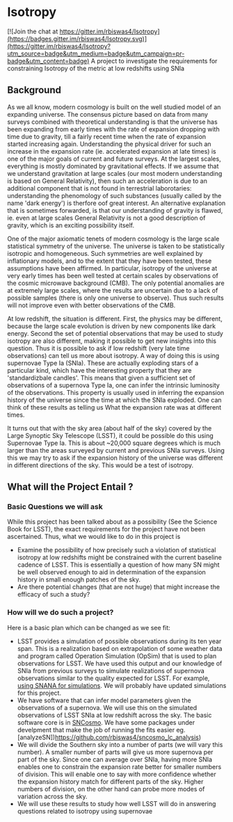 # Isotropy

[![Join the chat at https://gitter.im/rbiswas4/Isotropy](https://badges.gitter.im/rbiswas4/Isotropy.svg)](https://gitter.im/rbiswas4/Isotropy?utm_source=badge&utm_medium=badge&utm_campaign=pr-badge&utm_content=badge)
A project to investigate the requirements for constraining Isotropy of the metric at low redshifts using SNIa

## Background
As we all know, modern cosmology is built on the well studied model of an expanding universe. The consensus picture based on data from many surveys combined with theoretical understanding is that the universe has been expanding from early times with the rate of expansion dropping with time due to gravity, till a fairly recent time when the rate of expansion started increasing again. Understanding the physical driver for such an increase in the expansion rate (ie. accelerated expansion at late times) is one of the major goals of current and future surveys. At the largest scales, everything is mostly dominated by gravitational effects. If we assume that we understand gravitation at large scales (our most modern understanding is based on General Relativity), then such an acceleration is due to an additional component that is not found in terrestrial laborotaries: understanding the phenomology of such substances (usually called  by the name 'dark energy') is therfore oof great interest. An alternative explanation that is sometimes forwarded, is that our understanding of gravity is flawed, ie. even at large scales General Relativity is not a good description of gravity, which is an exciting possibility itself. 
 
One of the major axiomatic tenets of modern cosmology is the large scale statistical symmetry of the universe. The universe is taken to be statistically isotropic and homogeneous. Such symmetries are well explained by inflationary models, and to the extent that they have been tested, these assumptions have been affirmed. In particular, isotropy of the universe at very early times has been well tested at certain scales by observations of the cosmic microwave background (CMB). The only potential anomalies are at extremely large scales, where the results are uncertain due to a lack of possible samples (there is only one universe to observe). Thus such results will not improve even with better observations of the CMB.

At low redshift, the situation is different. First, the physics may be different, because the large scale evolution is driven by new components like dark energy. Second the set of potential observations that may be used to study isotropy are also different, making it possible to get new insights into this question. Thus it is possible to ask if low redshift (very late time observations) can tell us more about isotropy. A way of doing this is using supernovae Type Ia (SNIa). These are actually exploding stars of a particular kind, which have the interesting property that they are  'standardizbale candles'. This means that given a sufficient set of observations of a supernova Type Ia, one can infer the intrinsic luminosity of the observations. This property is usually used in inferring the expansion history of the universe since the time at which the SNIa exploded. One can think of these results as telling us What the expansion rate was at different times.

It turns out that with the sky area (about half of the sky) covered by the Large Synoptic Sky Telescope (LSST), it could be possible do this using Supernovae Type Ia. This is about ~20,000 square degrees which is much larger than the areas surveyed by current and previous SNIa surveys. Using this we may try to ask if the expansion history of the universe was different in different directions of the sky. This would be a test of isotropy.

## What will the Project Entail ? 

### Basic Questions we will ask
While this project has been talked about as a possibility (See the Science Book for LSST), the exact requirements for the project have not been ascertained. Thus, what we would like to do in this project is 
- Examine the possibility of how precisely such a violation of statistical isotropy at low redshifts might be constrained with the current baseline cadence of LSST. This is essentially a question of how many SN might be well observed enough to aid in determination of the expansion history in small enough patches of the sky.
- Are there potential changes (that are not huge) that might increase the efficacy of such a study?

### How  will we do such a project?

Here is a basic plan which can be changed as we see fit:
- LSST provides a simulation of possible observations during its ten year span. This is a realization based on extrapolation of some weather data and program called Operation Simulation (OpSim) that is used to plan observations for LSST. We have used this output and our knowledge of SNIa from previous surveys to simulate realizations of supernova observations similar to the quality expected for LSST. For example, [using SNANA for simulations](http://lsst.astro.washington.edu/simdata/SN_data/MINION/MINION_1016_10YR_MAIN_v2.tgz). We will probably have updated simulations for this project.
- We have software that can infer model parameters given the observations of a supernova. We will use this on the simulated observations of LSST SNIa at low redshift across the sky. The basic software core is in [SNCosmo](https://github.com/sncosmo/sncosmo). We have some packages under develpment that make the job of running the fits easier eg. [analyzeSN])https://github.com/rbiswas4/sncosmo_lc_analysis) 
- We will divide the Southern sky into a number of parts (we will vary this number).  A smaller number of parts will give us more supernova per part of the sky. Since one can average over SNIa, having more SNIa enables one to constrain the expansion rate better for smaller numbers of division. This will enable one to say with more confidence whether the expansion history match for different parts of the sky. Higher numbers of division, on the other hand can probe more modes of variation across the sky. 
- We will use these results to study how well LSST will do in answering questions related to isotropy using supernovae

